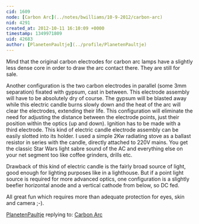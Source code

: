 ```yaml
---
cid: 1609
node: [Carbon Arc](../notes/bwilliams/10-9-2012/carbon-arc)
nid: 4291
created_at: 2012-10-11 16:10:09 +0000
timestamp: 1349971809
uid: 42683
author: [PlanetenPaultje](../profile/PlanetenPaultje)
---
```


Mind that the original carbon electrodes for carbon arc lamps have a slightly less dense core in order to draw the arc contact there. They are still for sale. 

Another configuration is the two carbon electrodes in parallel (some 3mm separation) fixated with gypsum, cast in between. This electrode assembly will have to be absolutely dry of course. The gypsum will be blasted away while this electric candle burns slowly down and the heat of the arc will clear the electrodes, extending their life. 
This configuration will eliminate the need for adjusting the distance between the electrode points, just their position within the optics (up and down). Ignition has to be made with a third electrode. This kind of electric candle electrode assembly can be easily slotted into its holder. I used a simple 2Kw radiating stove as a ballast resistor in series with the candle, directly attached to 220V mains. You get the classic Star Wars light sabre sound of the AC and everything else on your net segment too like coffee grinders, drills etc.

Drawback of this kind of electric candle is the fairly broad source of light, good enough for lighting purposes like in a lighthouse. But if a point light source is required for more advanced optics, one configuration is a slightly beefier horizontal anode and a vertical cathode from below, so DC fed.

All great fun which requires more than adequate protection for eyes, skin and camera ;-).

[PlanetenPaultje](../profile/PlanetenPaultje) replying to: [Carbon Arc](../notes/bwilliams/10-9-2012/carbon-arc)

